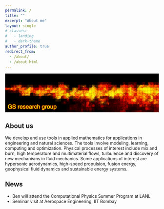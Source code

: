 ```yaml
---
permalink: /
title: ""
excerpt: "About me"
layout: single
# classes:
#   - landing
#   - dark-theme
author_profile: true
redirect_from: 
  - /about/
  - /about.html
---
```


![image info](./images/pixelfire.png)



## About us

We develop and use tools in applied mathematics for applications in engineering and natural sciences. The tools involve modeling, learning, computing and optimization.  Physical processes of interest include mix and burn, high temperature and multimaterial flows, turbulence and discovery of new mechanisms in fluid mechanics. Some applications of interest are hypersonic aerodynamics, high-speed propulsion, fusion energy, geophysical fluid dynamics and sustainable energy systems.

 
## News
- Ben will attend the Computational Physics Summer Program at LANL
- Seminar visit at Aerospace Engineering, IIT Bombay
<!-- 
- Our lab is looking to recruit PhD students! Please see our [Recruitment Flyer](./../files/flyer.pdf) 
- We are looking to recruit a PhD student to work on compressible reactive flows. -->




<!-- 
- We are looking to recruit a PhD student and a Postdoctoral scholar to work on compressible reactive flows.
- We are inviting abstracts for the [Workshop on Coherent Structures for Turbulence Modeling](https://web.cvent.com/event/4a4915c2-97b8-48d6-9770-6f9ff7384e62/summary) (Nov 20-21st 2024 in Santa Fe, NM)
- Ben is accepted to the LLNL DSTI Summer program
- Partth receives the DoD NDSEG fellowship for modeling and simulations of supersonic combustion
- Seminar visit at IISc Bangalore, IIT Madras and IIT Kanpur
- We presented our work on leading edge receptivity of hypersonic boundary layers at SciTech24 
- Our lab is looking to recruit PhD students! Please see our [Recruitment Flyer](./../files/flyer.pdf)
- Invited seminar at Penn State [FDRC Seminar Series](https://www.fdrc.psu.edu/seminars.html)
- '[Oblique transition in hypersonic double-wedge flow](https://www.cambridge.org/core/journals/journal-of-fluid-mechanics/article/oblique-transition-in-hypersonic-doublewedge-flow/69E171F90F3CC7FCF4F7D8FA85F7ABC1)' published in Journal of Fluid Mechanics  -->

<!-- ## Research gallery -->


<!-- For more info
------
More info about configuring academicpages can be found in [the guide](https://academicpages.github.io/markdown/). The [guides for the Minimal Mistakes theme](https://mmistakes.github.io/minimal-mistakes/docs/configuration/) (which this theme was forked from) might also be helpful. -->
